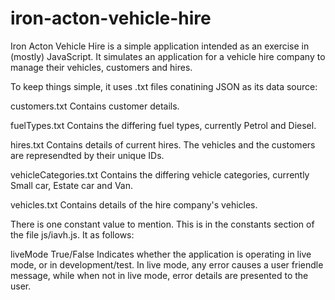 # iron-acton-vehicle-hire

Iron Acton Vehicle Hire is a simple application intended as an exercise in (mostly) JavaScript. It simulates an application for a vehicle hire company to manage their vehicles, customers and hires.

To keep things simple, it uses .txt files conatining JSON as its data source:


customers.txt           Contains customer details.

fuelTypes.txt           Contains the differing fuel types, currently Petrol and Diesel.

hires.txt               Contains details of current hires. The vehicles and the customers are represendted by their unique IDs.

vehicleCategories.txt   Contains the differing vehicle categories, currently Small car, Estate car and Van.

vehicles.txt            Contains details of the hire company's vehicles.


There is one constant value to mention. This is in the constants section of the file js/iavh.js. It as follows:


liveMode                True/False    Indicates whether the application is operating in live mode, or in development/test. In live mode, any error causes a user friendle message, while when not in live mode, error details are presented to the user.
